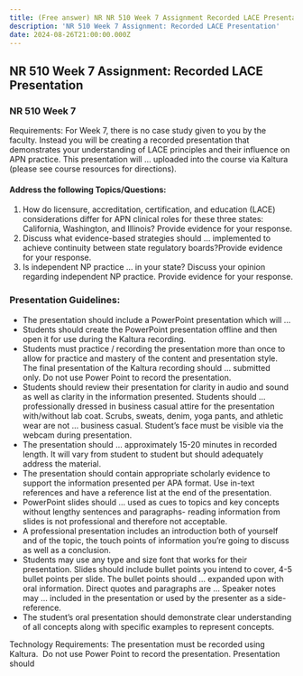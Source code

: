 ```yaml
---
title: (Free answer) NR NR 510 Week 7 Assignment Recorded LACE Presentation
description: 'NR 510 Week 7 Assignment: Recorded LACE Presentation'
date: 2024-08-26T21:00:00.000Z
---
```


## NR 510 Week 7 Assignment: Recorded LACE Presentation

### NR 510 Week 7

Requirements: For Week 7, there is no case study given to you by the faculty. Instead you will be creating a recorded presentation that demonstrates your understanding of LACE principles and their influence on APN practice. This presentation will … uploaded into the course via Kaltura (please see course resources for directions).

#### Address the following Topics/Questions:

1. How do licensure, accreditation, certification, and education (LACE) considerations differ for APN clinical roles for these three states: California, Washington, and Illinois? Provide evidence for your response.
2. Discuss what evidence-based strategies should … implemented to achieve continuity between state regulatory boards?Provide evidence for your response.
3. Is independent NP practice … in your state? Discuss your opinion regarding independent NP practice. Provide evidence for your response.

### Presentation Guidelines:

* The presentation should include a PowerPoint presentation which will … 
* Students should create the PowerPoint presentation offline and then open it for use during the Kaltura recording.
* Students must practice / recording the presentation more than once to allow for practice and mastery of the content and presentation style. The final presentation of the Kaltura recording should … submitted only. Do not use Power Point to record the presentation.
* Students should review their presentation for clarity in audio and sound as well as clarity in the information presented. Students should … professionally dressed in business casual attire for the presentation with/without lab coat. Scrubs, sweats, denim, yoga pants, and athletic wear are not … business casual. Student’s face must be visible via the webcam during presentation.
* The presentation should … approximately 15-20 minutes in recorded length. It will vary from student to student but should adequately address the material.
* The presentation should contain appropriate scholarly evidence to support the information presented per APA format. Use in-text references and have a reference list at the end of the presentation.
* PowerPoint slides should … used as cues to topics and key concepts without lengthy sentences and paragraphs- reading information from slides is not professional and therefore not acceptable.
* A professional presentation includes an introduction both of yourself and of the topic, the touch points of information you’re going to discuss as well as a conclusion.
* Students may use any type and size font that works for their presentation. Slides should include bullet points you intend to cover, 4-5 bullet points per slide. The bullet points should … expanded upon with oral information. Direct quotes and paragraphs are … Speaker notes may … included in the presentation or used by the presenter as a side-reference.
* The student’s oral presentation should demonstrate clear understanding of all concepts along with specific examples to represent concepts.

Technology Requirements: The presentation must be recorded using Kaltura.  Do not use Power Point to record the presentation. Presentation should 

